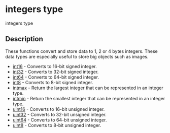 

# integers type

integers type

## Description
These functions convert and store data to 1, 2 or 4 bytes integers.
		These data types are especially useful to store big objects such as images.


* [int16](int16.md) - Converts to 16-bit signed integer.
* [int32](int32.md) - Converts to 32-bit signed integer.
* [int64](int64.md) - Converts to 64-bit signed integer.
* [int8](int8.md) - Converts to 8-bit signed integer.
* [intmax](intmax.md) - Return the largest integer that can be represented in an integer type.
* [intmin](intmin.md) - Return the smallest integer that can be represented in an integer type.
* [uint16](uint16.md) - Converts to 16-bit unsigned integer.
* [uint32](uint32.md) - Converts to 32-bit unsigned integer.
* [uint64](uint64.md) - Converts to 64-bit unsigned integer.
* [uint8](uint8.md) - Converts to 8-bit unsigned integer.



